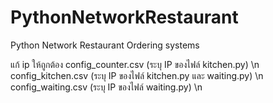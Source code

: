 # PythonNetworkRestaurant
Python Network Restaurant Ordering systems

แก้ ip ให้ถูกต้อง
config_counter.csv (ระบุ IP ของไฟล์ kitchen.py) \n
config_kitchen.csv (ระบุ IP ของไฟล์ kitchen.py และ waiting.py) \n
config_waiting.csv (ระบุ IP ของไฟล์ waiting.py) \n
